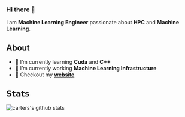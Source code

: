 ### Hi there 👋
I am **Machine Learning Engineer** passionate about **HPC** and **Machine Learning**. 

## About 
- 🌱 I’m currently learning **Cuda** and **C++**
- 🔭 I’m currently working **Machine Learning Infrastructure**
- 🎨 Checkout my [**website**](https://cartermcclellan.github.io/)

## 𝗦𝘁𝗮𝘁𝘀
![carters's github stats](https://github-readme-stats.vercel.app/api/top-langs/?username=cartermcclellan&layout=compact&hide_border=true&theme=darcula&bg_color=00000000&langs_count=6&hide=jupyter%20notebook,tex,css,php,gnuplot,makefile,scss,html)
